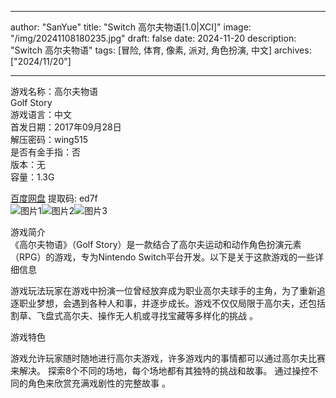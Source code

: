 
---
author: "SanYue"
title: "Switch 高尔夫物语[1.0|XCI]"
image: "/img/20241108180235.jpg"
draft: false
date: 2024-11-20
description: "Switch 高尔夫物语"
tags: [冒险, 体育, 像素, 派对, 角色扮演, 中文]
archives: ["2024/11/20"]

---

游戏名称：高尔夫物语   
Golf Story    
游戏语言：中文  
首发日期：2017年09月28日  
解压密码：wing515  
是否有金手指：否  
版本：无   
容量：1.3G

[百度网盘](https//pan.baidu.com/s/1sxhUY3RQ2MDCDEKqPA62yw) 提取码: ed7f  
![图片1](/img/fmk38i.jpg)![图片2](/img/qf8gnq.jpg)![图片3](/img/qzgrrl.jpg)  

游戏简介  
《高尔夫物语》（Golf Story）是一款结合了高尔夫运动和动作角色扮演元素（RPG）的游戏，专为Nintendo Switch平台开发。以下是关于这款游戏的一些详细信息

游戏玩法玩家在游戏中扮演一位曾经放弃成为职业高尔夫球手的主角，为了重新追逐职业梦想，会遇到各种人和事，并逐步成长。游戏不仅仅局限于高尔夫，还包括割草、飞盘式高尔夫、操作无人机或寻找宝藏等多样化的挑战
。

游戏特色

游戏允许玩家随时随地进行高尔夫游戏，许多游戏内的事情都可以通过高尔夫比赛来解决。
探索8个不同的场地，每个场地都有其独特的挑战和故事。
通过操控不同的角色来欣赏充满戏剧性的完整故事
。
